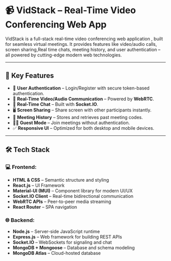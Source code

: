 # 📹 VidStack – Real-Time Video Conferencing Web App

VidStack is a full-stack real-time video conferencing web application , built for seamless virtual meetings. It provides features like video/audio calls, screen sharing,Real time  chats, meeting history, and user authentication – all powered by cutting-edge modern web technologies.

---


## 📌 Key Features

- 🔐 **User Authentication** – Login/Register with secure token-based authentication.
- 🎥 **Real-Time Video/Audio Communication** – Powered by **WebRTC**.
- 💬 **Real-Time Chat** – Built with **Socket.IO**.
- 🖥️ **Screen Sharing** – Share screen with other participants instantly.
- 📜 **Meeting History** – Stores and retrieves past meeting codes.
- 🧑‍💼 **Guest Mode** – Join meetings without authentication.
- ✅ **Responsive UI** – Optimized for both desktop and mobile devices.

---

## 🛠️ Tech Stack

### 💻 Frontend:
- **HTML & CSS** – Semantic structure and styling
- **React.js** – UI Framework
- **Material-UI (MUI)** – Component library for modern UI/UX
- **Socket.IO Client** – Real-time bidirectional communication
- **WebRTC APIs** – Peer-to-peer media streaming
- **React Router** – SPA navigation

### 🌐 Backend:
- **Node.js** – Server-side JavaScript runtime
- **Express.js** – Web framework for building REST APIs
- **Socket.IO** – WebSockets for signaling and chat
- **MongoDB + Mongoose** – Database and schema modeling
- **MongoDB Atlas** – Cloud-hosted database

